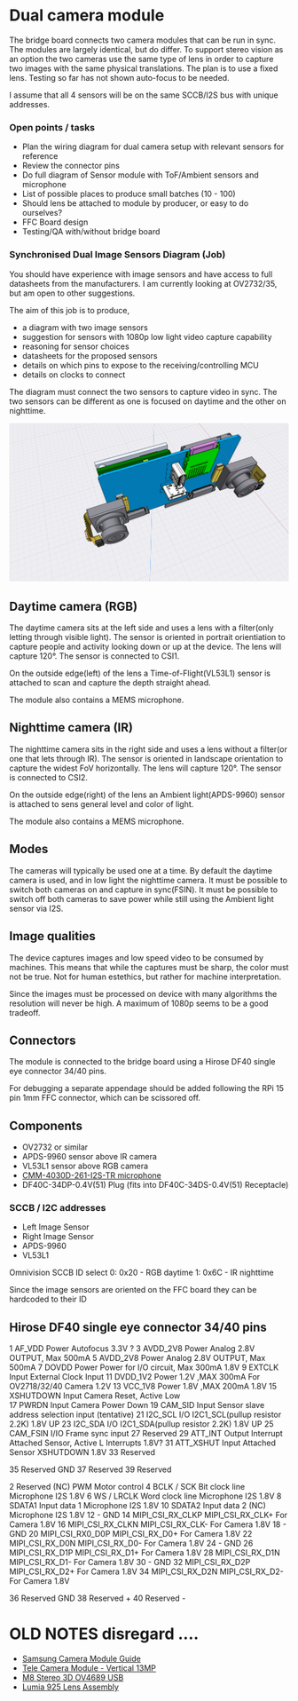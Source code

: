 # Dual camera module

The bridge board connects two camera modules that can be run in sync. The modules are largely identical, but do differ.
To support stereo vision as an option the two cameras use the same type of lens in order to capture two images with
the same physical translations.
The plan is to use a fixed lens. Testing so far has not shown auto-focus to be needed.

I assume that all 4 sensors will be on the same SCCB/I2S bus with unique addresses.

### Open points / tasks

- Plan the wiring diagram for dual camera setup with relevant sensors for reference
- Review the connector pins
- Do full diagram of Sensor module with ToF/Ambient sensors and microphone
- List of possible places to produce small batches (10 - 100)
- Should lens be attached to module by producer, or easy to do ourselves?
- FFC Board design
- Testing/QA with/without bridge board


### Synchronised Dual Image Sensors Diagram (Job)

You should have experience with image sensors and have access to full datasheets from the manufacturers.
I am currently looking at OV2732/35, but am open to other suggestions.

The aim of this job is to produce,

- a diagram with two image sensors
- suggestion for sensors with 1080p low light video capture capability
- reasoning for sensor choices
- datasheets for the proposed sensors
- details on which pins to expose to the receiving/controlling MCU
- details on clocks to connect

The diagram must connect the two sensors to capture video in sync.
The two sensors can be different as one is focused on daytime and the other on nighttime.

![Camera Module connected](./camera-module-connected.png)


## Daytime camera (RGB)

The daytime camera sits at the left side and uses a lens with a filter(only letting through visible light).
The sensor is oriented in portrait orientiation to capture people and activity looking down or up at the device.
The lens will capture 120°.
The sensor is connected to CSI1.

On the outside edge(left) of the lens a Time-of-Flight(VL53L1) sensor is attached to scan and capture the depth straight ahead.

The module also contains a MEMS microphone.


## Nighttime camera (IR)

The nighttime camera sits in the right side and uses a lens without a filter(or one that lets through IR).
The sensor is oriented in landscape orientation to capture the widest FoV horizontally. The lens will capture 120°.
The sensor is connected to CSI2.

On the outside edge(right) of the lens an Ambient light(APDS-9960) sensor is attached to sens general level and color of light.

The module also contains a MEMS microphone.


## Modes

The cameras will typically be used one at a time. By default the daytime camera is used, and in low light the nighttime camera.
It must be possible to switch both cameras on and capture in sync(FSIN).
It must be possible to switch off both cameras to save power while still using the Ambient light sensor via I2S.


## Image qualities

The device captures images and low speed video to be consumed by machines. This means that while the captures must be sharp, the color
must not be true. Not for human estethics, but rather for machine interpretation.

Since the images must be processed on device with many algorithms the resolution will never be high. A maximum of 1080p seems to be a good tradeoff.


## Connectors

The module is connected to the bridge board using a Hirose DF40 single eye connector 34/40 pins.

For debugging a separate appendage should be added following the RPi 15 pin 1mm FFC connector, which can be scissored off.


## Components

* OV2732 or similar
* APDS-9960 sensor above IR camera
* VL53L1 sensor above RGB camera
* [CMM-4030D-261-I2S-TR microphone](https://www.cuidevices.com/product/audio/microphones/mems-microphones/cmm-4030d-261-i2s-tr) 
* DF40C-34DP-0.4V(51) Plug (fits into DF40C-34DS-0.4V(51) Receptacle)



### SCCB / I2C addresses

- Left Image Sensor
- Right Image Sensor
- APDS-9960
- VL53L1

Omnivision SCCB ID select
0: 0x20 - RGB daytime
1: 0x6C - IR nighttime

Since the image sensors are oriented on the FFC board they can be hardcoded to their ID


## Hirose DF40 single eye connector 34/40 pins

1  AF_VDD     Power    Autofocus             3.3V ?
3  AVDD_2V8   Power    Analog 2.8V OUTPUT, Max 500mA
5  AVDD_2V8   Power    Analog 2.8V OUTPUT, Max 500mA
7  DOVDD      Power    Power for I/O circuit, Max 300mA        1.8V
9  EXTCLK      Input   External Clock Input
11 DVDD_1V2   Power    1.2V  ,MAX 300mA                   For OV2718/32/40 Camera            1.2V
13 VCC_1V8    Power    1.8V ,MAX 200mA                                       1.8V
15 XSHUTDOWN  Input    Camera Reset, Active Low   
17 PWRDN      Input    Camera Power Down
19 CAM_SID    Input    Sensor slave address selection input   (tentative)
21 I2C_SCL    I/O      I2C1_SCL(pullup resistor 2.2K)                    1.8V         UP
23 I2C_SDA    I/O      I2C1_SDA(pullup resistor 2.2K)                    1.8V         UP
25 CAM_FSIN   I/IO     Frame sync input
27 Reserved
29 ATT_INT    Output   Interrupt Attached Sensor, Active L    Interrupts        1.8V?
31 ATT_XSHUT  Input    Attached Sensor XSHUTDOWN                                    1.8V
33 Reserved

35 Reserved                                                               GND
37 Reserved
39 Reserved

2  Reserved (NC)         PWM Motor control
4  BCLK / SCK            Bit clock line                     Microphone I2S        1.8V
6  WS / LRCLK            Word clock line                    Microphone I2S        1.8V
8  SDATA1                Input data 1                       Microphone I2S        1.8V
10 SDATA2                Input data 2 (NC)                  Microphone I2S        1.8V
12 -                                                                      GND
14 MIPI_CSI_RX_CLKP      MIPI_CSI_RX_CLK+                For Camera     1.8V
16 MIPI_CSI_RX_CLKN      MIPI_CSI_RX_CLK-                For Camera      1.8V
18 -                                                                       GND
20 MIPI_CSI_RX0_D0P      MIPI_CSI_RX_D0+                  For Camera        1.8V
22 MIPI_CSI_RX_D0N       MIPI_CSI_RX_D0-                  For Camera         1.8V
24 -                                                                       GND
26 MIPI_CSI_RX_D1P       MIPI_CSI_RX_D1+                  For Camera            1.8V
28 MIPI_CSI_RX_D1N       MIPI_CSI_RX_D1-                  For Camera            1.8V
30 -                                                                      GND
32 MIPI_CSI_RX_D2P       MIPI_CSI_RX_D2+                  For Camera            1.8V
34 MIPI_CSI_RX_D2N       MIPI_CSI_RX_D2-                  For Camera            1.8V

36 Reserved                                                               GND
38 Reserved +
40 Reserved -


# OLD NOTES disregard ....


* [Samsung Camera Module Guide](https://www.samsungsem.com/global/product/module/camera-module.do)
* [Tele Camera Module - Vertical 13MP]()
* [M8 Stereo 3D OV4689 USB](http://www.camera-module.com/product/duallenscameramodule/smallest-dual-lens-stereo-3d-camera-module-ov4689.html)
* [Lumia 925 Lens Assembly](http://mynokiablog.com/2013/07/04/pics-detailed-lumia-925-lens-assembly-high-resolution-images/)



